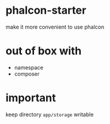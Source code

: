 # phalcon-starter
make it more convenient to use phalcon

# out of box with

 * namespace
 * composer
 
# important

 keep directory `app/storage` writable
